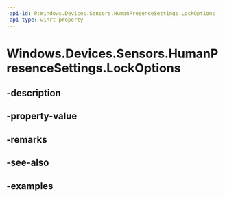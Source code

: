 ```yaml
---
-api-id: P:Windows.Devices.Sensors.HumanPresenceSettings.LockOptions
-api-type: winrt property
---
```


# Windows.Devices.Sensors.HumanPresenceSettings.LockOptions

<!--
public Windows.Devices.Sensors.LockOnLeaveOptions LockOptions { get; }
-->


## -description

## -property-value

## -remarks

## -see-also

## -examples


